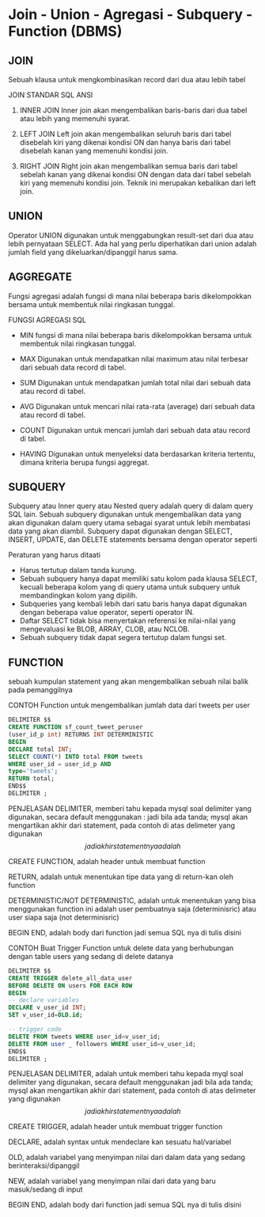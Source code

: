 # Join - Union - Agregasi - Subquery - Function (DBMS)

## JOIN

Sebuah klausa untuk mengkombinasikan record dari dua atau lebih tabel

JOIN STANDAR SQL ANSI

1. INNER JOIN
   Inner join akan mengembalikan baris-baris dari dua tabel atau lebih yang memenuhi syarat.

2. LEFT JOIN
   Left join akan mengembalikan seluruh baris dari tabel disebelah kiri yang dikenai kondisi ON dan hanya baris dari tabel disebelah kanan yang memenuhi kondisi join.

3. RIGHT JOIN
   Right join akan mengembalikan semua baris dari tabel sebelah kanan yang dikenai kondisi ON dengan data dari tabel sebelah kiri yang memenuhi kondisi join. Teknik ini merupakan kebalikan dari left join.

## UNION

Operator UNION digunakan untuk menggabungkan result-set dari dua atau lebih pernyataan SELECT. Ada hal yang perlu diperhatikan dari union adalah jumlah field yang dikeluarkan/dipanggil harus sama.

## AGGREGATE

Fungsi agregasi adalah fungsi di mana nilai beberapa baris dikelompokkan bersama untuk membentuk nilai ringkasan tunggal.

FUNGSI AGREGASI SQL

-   MIN
    fungsi di mana nilai beberapa baris dikelompokkan bersama untuk membentuk nilai ringkasan tunggal.

-   MAX
    Digunakan untuk mendapatkan nilai maximum atau nilai terbesar dari sebuah data record di tabel.

-   SUM
    Digunakan untuk mendapatkan jumlah total nilai dari sebuah data atau record di tabel.

-   AVG
    Digunakan untuk mencari nilai rata-rata (average) dari sebuah data atau record di tabel.

-   COUNT
    Digunakan untuk mencari jumlah dari sebuah data atau record di tabel.

-   HAVING
    Digunakan untuk menyeleksi data berdasarkan kriteria tertentu, dimana kriteria berupa fungsi aggregat.

## SUBQUERY

Subquery atau Inner query atau Nested query adalah query di dalam query SQL lain. Sebuah subquery digunakan untuk mengembalikan data yang akan digunakan dalam query utama sebagai syarat untuk lebih membatasi data yang akan diambil. Subquery dapat digunakan dengan SELECT, INSERT, UPDATE, dan DELETE statements bersama dengan operator seperti

Peraturan yang harus ditaati

-   Harus tertutup dalam tanda kurung.
-   Sebuah subquery hanya dapat memiliki satu kolom pada klausa SELECT, kecuali beberapa kolom yang di query utama untuk subquery untuk membandingkan kolom yang dipilih.
-   Subqueries yang kembali lebih dari satu baris hanya dapat digunakan dengan beberapa value operator, seperti operator IN.
-   Daftar SELECT tidak bisa menyertakan referensi ke nilai-nilai yang mengevaluasi ke BLOB, ARRAY, CLOB, atau NCLOB.
-   Sebuah subquery tidak dapat segera tertutup dalam fungsi set.

## FUNCTION

sebuah kumpulan statement yang akan mengembalikan sebuah nilai balik pada pemanggilnya

CONTOH
Function untuk mengembalikan jumlah data dari tweets per user

```sql
DELIMITER $$
CREATE FUNCTION sf_count_tweet_peruser
(user_id_p int) RETURNS INT DETERMINISTIC
BEGIN
DECLARE total INT;
SELECT COUNT(*) INTO total FROM tweets
WHERE user_id = user_id_p AND
type='tweets';
RETURN total;
END$$
DELIMITER ;
```

PENJELASAN
DELIMITER,
memberi tahu kepada mysql soal delimiter yang digunakan, secara default menggunakan : jadi bila ada tanda; mysql akan mengartikan akhir dari statement, pada contoh di atas delimeter yang digunakan $$ jadi akhir statementnya adalah $$

CREATE FUNCTION,
adalah header untuk membuat function

RETURN,
adalah untuk menentukan tipe data yang di return-kan oleh function

DETERMINISTIC/NOT DETERMINISTIC,
adalah untuk menentukan yang bisa menggunakan function ini adalah user pembuatnya saja (determinisric) atau user siapa saja (not determinisric)

BEGIN END,
adalah body dari function jadi semua SQL nya di tulis disini

CONTOH
Buat Trigger Function untuk delete data yang berhubungan dengan table users yang sedang di delete datanya

```sql
DELIMITER $$
CREATE TRIGGER delete_all_data_user
BEFORE DELETE ON users FOR EACH ROW
BEGIN
-- declare variables
DECLARE v_user_id INT;
SET v_user_id=OLD.id;

-- trigger code
DELETE FROM tweets WHERE user_id=v_user_id;
DELETE FROM user _ followers WHERE user_id=v_user_id;
END$$
DELIMITER ;
```

PENJELASAN
DELIMITER,
adalah untuk memberi tahu kepada myql soal delimiter yang digunakan, secara default menggunakan jadi bila ada tanda; mysql akan mengartikan akhir dari statement, pada contoh di atas delimeter yang digunakan $$ jadi akhir statementnya adalah $$

CREATE TRIGGER,
adalah header untuk membuat trigger function

DECLARE,
adalah syntax untuk mendeclare kan sesuatu hal/variabel

OLD,
adalah variabel yang menyimpan nilai dari dalam data yang sedang berinteraksi/dipanggil

NEW,
adalah variabel yang menyimpan nilai dari data yang baru masuk/sedang di input

BEGIN END,
adalah body dari function jadi semua SQL nya di tulis disini
